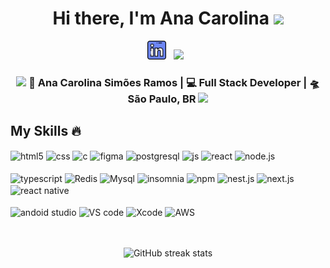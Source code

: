 

<div align="center">
   <h1>Hi there, I'm Ana Carolina <img src="https://media.giphy.com/media/hvRJCLFzcasrR4ia7z/giphy.gif" width="25px"> </h1>
</div>

<p align='center'>
   <a href="https://www.linkedin.com/in/anacarolinasimoesramos/"><img height="30" src="https://raw.githubusercontent.com/8bithemant/8bithemant/master/linkedin.png?raw=true"></a>&nbsp;&nbsp;
    <a href="mailto:carolstolf19@gmail.com"><img height="30" src="https://cdn-icons-png.flaticon.com/512/324/324123.png?raw=true"></a>&nbsp;&nbsp;
 </p>

 <div align="center">
<h3><img src="https://media.giphy.com/media/WUlplcMpOCEmTGBtBW/giphy.gif" width="30"> 🙎 Ana Carolina Simões Ramos | 💻 Full Stack Developer | 🛸 São Paulo, BR <img src="https://media.giphy.com/media/WUlplcMpOCEmTGBtBW/giphy.gif" width="30"></h3>
</div>

## My Skills 🔥
<div style="display: inline_block">
  <img align="center" alt="html5" src="https://img.shields.io/badge/HTML5-E34F26?style=for-the-badge&logo=html5&logoColor=white" />
  <img align="center" alt="css" src="https://img.shields.io/badge/CSS3-1572B6?style=for-the-badge&logo=css3&logoColor=white" />
   <img align="center" alt="c" src="https://img.shields.io/badge/C-00599C?style=for-the-badge&logo=c&logoColor=white" />
    <img align="center" alt="figma" src="https://img.shields.io/badge/Figma-F24E1E?style=for-the-badge&logo=figma&logoColor=white" />
    <img align="center" alt="postgresql" src="https://img.shields.io/badge/PostgreSQL-316192?style=for-the-badge&logo=postgresql&logoColor=white" />
<img align="center" alt="js" src="https://img.shields.io/badge/JavaScript-F7DF1E?style=for-the-badge&logo=javascript&logoColor=black" />
    <img align="center" alt="react" src="https://img.shields.io/badge/React-20232A?style=for-the-badge&logo=react&logoColor=61DAFB" />
    <img align="center" alt="node.js" src="https://img.shields.io/badge/Node.js-43853D?style=for-the-badge&logo=node.js&logoColor=white" />
</div> <br/>
<div style="display: inline_block">
    <img align="center" alt="typescript" src="https://img.shields.io/badge/TypeScript-007ACC?style=for-the-badge&logo=typescript&logoColor=white" />
    <img align="center" alt="Redis" src="https://img.shields.io/badge/redis-%23DD0031.svg?style=for-the-badge&logo=redis&logoColor=white" />
    <img align="center" alt="Mysql" src="https://img.shields.io/badge/mysql-%2300f.svg?style=for-the-badge&logo=mysql&logoColor=white" />    
  <img align="center" alt="insomnia" src="https://img.shields.io/badge/Insomnia-black?style=for-the-badge&logo=insomnia&logoColor=5849BE" />
  <img align="center" alt="npm" src="https://img.shields.io/badge/NPM-%23CB3837.svg?style=for-the-badge&logo=npm&logoColor=white" />
    <img align="center" alt="nest.js" src="https://img.shields.io/badge/nestjs-%23E0234E.svg?style=for-the-badge&logo=nestjs&logoColor=white" />
    <img align="center" alt="next.js" src="https://img.shields.io/badge/Next-black?style=for-the-badge&logo=next.js&logoColor=white" />
    <img align="center" alt="react native" src="https://img.shields.io/badge/react_native-%2320232a.svg?style=for-the-badge&logo=react&logoColor=%2361DAFB" />

</div><br/>

<div style="display: inline_block">
    <img align="center" alt="andoid studio" src="https://img.shields.io/badge/Android%20Studio-3DDC84.svg?style=for-the-badge&logo=android-studio&logoColor=white" />
    <img align="center" alt="VS code" src="https://img.shields.io/badge/Visual%20Studio%20Code-0078d7.svg?style=for-the-badge&logo=visual-studio-code&logoColor=white" />
    <img align="center" alt="Xcode" src="https://img.shields.io/badge/Xcode-007ACC?style=for-the-badge&logo=Xcode&logoColor=white" />  
      <img align="center" alt="AWS" src="https://img.shields.io/badge/AWS-%23FF9900.svg?style=for-the-badge&logo=amazon-aws&logoColor=white" />  

</div><br/><br/>

<div align="center">

![GitHub streak stats](https://streak-stats.demolab.com/?user=Carolstolf) 

</div>
